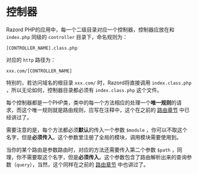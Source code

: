 # 控制器

Razord PHP的应用中，每一个二级目录对应一个控制器，控制器应放在和 `index.php` 同级的 `controller` 目录下，命名规则为：
```
[CONTROLLER_NAME].class.php
```
对应的 `http` 路径为：
```
xxx.com/[CONTROLLER_NAME]
```
特别的，若访问域名的根目录 `xxx.com/` 时，Razord将直接调用 `index.class.php` ，所以无论如何，控制器目录都必须有 `index.class.php` 这个文件。

每个控制器都是一个PHP类，类中的每一个方法相应的处理一个**唯一规则**的请求，而这个唯一规则就是路由规则，应写在注释中，这个在之前的 [路由章节](router.md) 中已经讲过了。

需要注意的是，每个方法都必须**默认**的传入一个参数 `$module` ，你可以不取这个名字，但是**必须传入**。这个参数里注册了全局的模块，调用模块需要使用到。

当你的某个路由是参数路由时，对应的方法还需要传入第二个参数 `$path` ，同理，你不需要取这个名字，但是**必须传入**。这个参数包含了路由解析出来的查询参数（`query`），当然，这个同样在之前的 [路由章节](router.md) 中也讲过了。